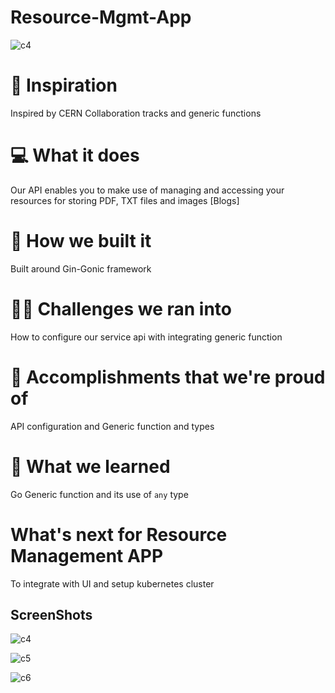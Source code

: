 # Resource-Mgmt-App

![c4](https://user-images.githubusercontent.com/94980910/145726737-943dad92-18df-45a5-a053-5973b18ef005.png)

# 🧠 Inspiration
Inspired by CERN Collaboration tracks and generic functions

# 💻 What it does
Our API enables you to make use of managing and accessing your resources for storing PDF, TXT files and images [Blogs]

# 🔨 How we built it
Built around Gin-Gonic framework

# 🏃🏻 Challenges we ran into
How to configure our service api with integrating generic function

# 📌 Accomplishments that we're proud of
API configuration and Generic function and types

# 📖 What we learned
Go Generic function and its use of `any` type

# What's next for Resource Management APP
To integrate with UI and setup kubernetes cluster



## ScreenShots


![c4](https://user-images.githubusercontent.com/94980910/145726737-943dad92-18df-45a5-a053-5973b18ef005.png)


![c5](https://user-images.githubusercontent.com/94980910/145726749-7cf221db-28d0-4e4a-92c3-9e197bc019be.png)


![c6](https://user-images.githubusercontent.com/94980910/145726754-46bacd09-8fb2-41f6-a0d4-81b75778dd79.png)
